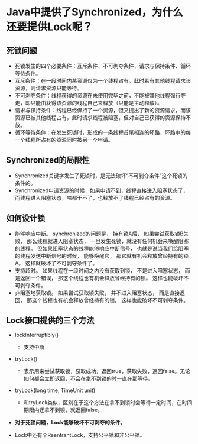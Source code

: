 # Java中提供了Synchronized，为什么还要提供Lock呢？

## 死锁问题

* 死锁发生的四个必要条件：互斥条件、不可剥夺条件、请求与保持条件、循环等待条件。
* 互斥条件：在一段时间内某资源仅为一个线程占有。此时若有其他线程请求该资源，则请求资源只能等待。
* 不可剥夺条件：线程获得的资源在未使用完毕之前，不能被其他线程强行夺走，即只能由获得该资源的线程自己来释放（只能是主动释放）。
* 请求与保持条件：线程已经保持了一个资源，但又提出了新的资源请求，而该资源已被其他线程占有，此时请求线程被阻塞，但对自己已获得的资源保持不放。
* 循环等待条件：在发生死锁时，形成的一条线程首尾相连的环路，环路中的每一个线程所占有的资源同时被另一个申请。

## Synchronized的局限性

* Synchronized关键字发生了死锁时，是无法破坏“不可剥夺条件”这个死锁的条件的。
* Synchronized申请资源的时候，如果申请不到，线程直接进入阻塞状态了，而线程进入阻塞状态，啥都干不了，也释放不了线程已经占有的资源。

## 如何设计锁

* 能够响应中断。 synchronized的问题是， 持有锁A后， 如果尝试获取锁B失败， 那么线程就进入阻塞状态， 一旦发生死锁，就没有任何机会来唤醒阻塞的线程。 但如果阻塞状态的线程能够响应中断信号， 也就是说当我们给阻塞的线程发送中断信号的时候， 能够唤醒它， 那它就有机会释放曾经持有的锁A。 这样就破坏了不可剥夺条件了。
* 支持超时。 如果线程在一段时间之内没有获取到锁， 不是进入阻塞状态， 而是返回一个错误， 那这个线程也有机会释放曾经持有的锁。 这样也能破坏不可剥夺条件。
* 非阻塞地获取锁。 如果尝试获取锁失败， 并不进入阻塞状态， 而是直接返回， 那这个线程也有机会释放曾经持有的锁。 这样也能破坏不可剥夺条件。

## Lock接口提供的三个方法

* lockInterruptibly()
  * 支持中断
* tryLock()
  * 表示用来尝试获取锁，获取成功，返回true，获取失败，返回false。无论如何都会立即返回，不会在拿不到锁的时一直在那等待。
* tryLock(long time, TimeUnit unit)
  * 和tryLock类似，区别在于这个方法在拿不到锁时会等待一定时间，在时间期限内还拿不到锁，就返回false。
* **对于死锁问题，Lock能够破坏不可剥夺的条件。**

* Lock中还有个ReentrantLock，支持公平锁和非公平锁。


